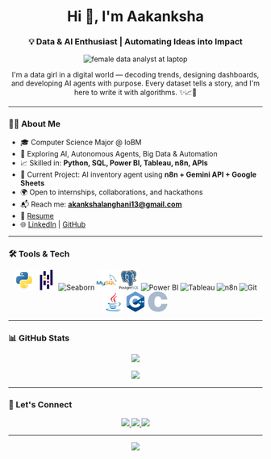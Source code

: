 <h1 align="center">Hi 👋, I'm Aakanksha</h1>
<h3 align="center">💡 Data & AI Enthusiast | Automating Ideas into Impact</h3>

<p align="center">
  <img src="https://static.vecteezy.com/system/resources/previews/003/889/699/original/female-developer-working-on-data-analytics-illustration-vector.jpg" alt="female data analyst at laptop" width="320">
</p>

<p align="center">
  I'm a data girl in a digital world — decoding trends, designing dashboards, and developing AI agents with purpose.  
  Every dataset tells a story, and I'm here to write it with algorithms. ✨📈🧠
</p>

---

### 👩‍💻 About Me

- 🎓 Computer Science Major @ IoBM  
- 🧠 Exploring AI, Autonomous Agents, Big Data & Automation  
- 📈 Skilled in: **Python, SQL, Power BI, Tableau, n8n, APIs**  
- 🔧 Current Project: AI inventory agent using **n8n + Gemini API + Google Sheets**  
- 🌍 Open to internships, collaborations, and hackathons  
- 📬 Reach me: **akankshalanghani13@gmail.com**  
- 📎 [Resume](https://docs.google.com/document/d/1aLpXKX0ka9G9PqYz0CQ0kudpXzJFmlIJHf9s_KZNjKc/edit?usp=sharing)  
- 🌐 [LinkedIn](https://pk.linkedin.com/in/aakankshapardeep) | [GitHub](https://github.com/AakankshaLanghani)

---

### 🛠️ Tools & Tech

<p align="center">
  <img src="https://raw.githubusercontent.com/devicons/devicon/master/icons/python/python-original.svg" width="40" title="Python" />
  <img src="https://raw.githubusercontent.com/devicons/devicon/master/icons/pandas/pandas-original.svg" width="40" title="Pandas" />
  <img src="https://seaborn.pydata.org/_images/logo-mark-lightbg.svg" width="40" title="Seaborn" />
  <img src="https://raw.githubusercontent.com/devicons/devicon/master/icons/mysql/mysql-original-wordmark.svg" width="40" title="MySQL" />
  <img src="https://raw.githubusercontent.com/devicons/devicon/master/icons/postgresql/postgresql-original-wordmark.svg" width="40" title="PostgreSQL" />
  <img src="https://www.svgrepo.com/show/353405/power-bi.svg" width="40" title="Power BI" />
  <img src="https://www.vectorlogo.zone/logos/tableau/tableau-icon.svg" width="40" title="Tableau" />
  <img src="https://seeklogo.com/images/N/n8n-logo-6B739E84CE-seeklogo.com.png" width="40" title="n8n" />
  <img src="https://www.vectorlogo.zone/logos/git-scm/git-scm-icon.svg" width="40" title="Git" />
  <img src="https://raw.githubusercontent.com/devicons/devicon/master/icons/java/java-original.svg" width="40" title="Java" />
  <img src="https://raw.githubusercontent.com/devicons/devicon/master/icons/cplusplus/cplusplus-original.svg" width="40" title="C++" />
  <img src="https://raw.githubusercontent.com/devicons/devicon/master/icons/c/c-original.svg" width="40" title="C" />
</p>

---

### 📊 GitHub Stats

<p align="center">
  <img src="https://github-readme-stats.vercel.app/api/top-langs?username=aakankshalanghani&show_icons=true&locale=en&layout=compact" />
</p>

<p align="center">
  <img src="https://github-readme-streak-stats.herokuapp.com/?user=aakankshalanghani&theme=default" />
</p>

---

### 🔗 Let's Connect

<p align="center">
  <a href="https://pk.linkedin.com/in/aakankshapardeep" target="_blank">
    <img src="https://img.shields.io/badge/LinkedIn-0077B5?logo=linkedin&style=for-the-badge" />
  </a>
  <a href="mailto:akankshalanghani13@gmail.com">
    <img src="https://img.shields.io/badge/Gmail-D14836?logo=gmail&style=for-the-badge" />
  </a>
  <a href="https://github.com/AakankshaLanghani" target="_blank">
    <img src="https://img.shields.io/badge/GitHub-100000?logo=github&style=for-the-badge" />
  </a>
</p>

---

<p align="center">
  <img src="https://capsule-render.vercel.app/api?type=waving&color=gradient&height=100&section=footer&text=Thanks%20for%20visiting%20💜&fontSize=20" />
</p>
